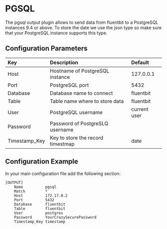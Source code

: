 # PGSQL

The pgsql output plugin allows to send data from fluentbit to a PostgreSQL instances 9.4 or above.
To store the date we use the json type so make sure that your PostgreSQL instance supports this type.

## Configuration Parameters

| Key           | Description                       | Default      |
| :--           | :---                              | :--          |
| Host          | Hostname of PostgreSQL instance   | 127.0.0.1    |
| Port          | PostgreSQL port                   | 5432         |
| Database      | Database name to connect          | fluentbit    |
| Table         | Table name where to store data    | fluentbit    |
| User          | PostgreSQL username               | current user |
| Password      | Password of PostgreSLQ username   |              |
| Timestamp_Key | Key to store the record timestmap | date         |

## Configuration Example

In your main configuration file add the following section:

```text
[OUTPUT]
    Name          pgsql
    Match         *
    Host          172.17.0.2
    Port          5432
    Database      fluentbit
    Table         fluentbit
    User          postgres
    Password      YourCrazySecurePassword
    Timestamp_Key timestamp

```
